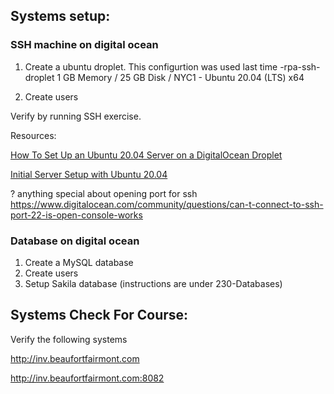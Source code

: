 ## Systems setup:

### SSH machine on digital ocean

1) Create a ubuntu droplet. This configurtion was used last time
<client>-rpa-ssh-droplet
1 GB Memory / 25 GB Disk / NYC1 - Ubuntu 20.04 (LTS) x64


2) Create users

Verify by running SSH exercise.

Resources:

[How To Set Up an Ubuntu 20.04 Server on a DigitalOcean Droplet](https://www.digitalocean.com/community/tutorials/how-to-set-up-an-ubuntu-20-04-server-on-a-digitalocean-droplet)

[Initial Server Setup with Ubuntu 20.04](https://www.digitalocean.com/community/tutorials/initial-server-setup-with-ubuntu-20-04)

? anything special about opening port for ssh
https://www.digitalocean.com/community/questions/can-t-connect-to-ssh-port-22-is-open-console-works


### Database on digital ocean
1) Create a MySQL database
2) Create users
3) Setup Sakila database (instructions are under 230-Databases)

## Systems Check For Course:

Verify the following systems

http://inv.beaufortfairmont.com

http://inv.beaufortfairmont.com:8082
